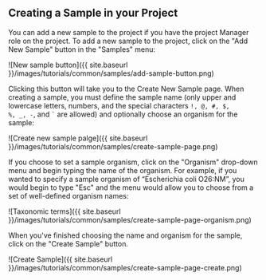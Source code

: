 Creating a Sample in your Project
---------------------------------

You can add a new sample to the project if you have the project Manager role on the project. To add a new sample to the project, click on the "Add New Sample" button in the "Samples" menu:

![New sample button]({{ site.baseurl }}/images/tutorials/common/samples/add-sample-button.png)

Clicking this button will take you to the Create New Sample page.  When creating a sample, you must define the sample name (only upper and lowercase letters, numbers, and the special characters <code>!, @, #, $, %, _, -</code>, and <code>`</code> are allowed) and optionally choose an organism for the sample:

![Create new sample palge]({{ site.baseurl }}/images/tutorials/common/samples/create-sample-page.png)

If you choose to set a sample organism, click on the "Organism" drop-down menu and begin typing the name of the organism. For example, if you wanted to specify a sample organism of “Escherichia coli O26:NM”, you would begin to type "Esc" and the menu would allow you to choose from a set of well-defined organism names:

![Taxonomic terms]({{ site.baseurl }}/images/tutorials/common/samples/create-sample-page-organism.png)

When you've finished choosing the name and organism for the sample, click on the "Create Sample" button.

![Create Sample]({{ site.baseurl }}/images/tutorials/common/samples/create-sample-page-create.png)
